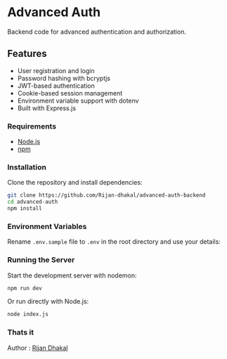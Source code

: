 # Advanced Auth

Backend code for advanced authentication and authorization.

## Features

- User registration and login
- Password hashing with bcryptjs
- JWT-based authentication
- Cookie-based session management
- Environment variable support with dotenv
- Built with Express.js


### Requirements

- [Node.js](https://nodejs.org/) 
- [npm](https://www.npmjs.com/)

### Installation

Clone the repository and install dependencies:

```sh
git clone https://github.com/Rijan-dhakal/advanced-auth-backend
cd advanced-auth
npm install
```

### Environment Variables

Rename `.env.sample` file to `.env` in the root directory and use your details:


### Running the Server

Start the development server with nodemon:

```sh
npm run dev
```

Or run directly with Node.js:

```sh
node index.js
```

### Thats it

 Author :  [Rijan Dhakal](https://github.com/Rijan-dhakal/advanced-auth-backend) 



